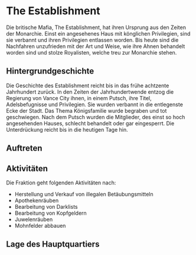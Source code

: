 # The Establishment

Die britische Mafia, The Establishment, hat ihren Ursprung aus den Zeiten der Monarchie. Einst ein angesehenes Haus mit könglichen Privilegien, sind sie verbannt und ihren Privilegien entlassen worden. Bis heute sind die Nachfahren unzufrieden mit der Art und Weise, wie ihre Ahnen behandelt worden sind und stolze Royalisten, welche treu zur Monarchie stehen.

## Hintergrundgeschichte 

Die Geschichte des Establishment reicht bis in das frühe achtzente Jahrhundert zurück. In den Zeiten der Jahrhundertwende entzog die Regierung von Vance City ihnen, in einem Putsch, ihre Titel, Adelsbefugnisse und Privilegien. Sie wurden verbannt in die entlegenste
Ecke der Stadt. Das Thema Königsfamilie wurde begraben und tot geschwiegen. Nach dem Putsch wurden die Mitglieder, des einst so hoch angesehenden Hauses, schlecht behandelt oder gar eingesperrt. Die Unterdrückung reicht bis in die heutigen Tage hin.

## Auftreten 



## Aktivitäten
Die Fraktion geht folgenden Aktivitäten nach:

* Herstellung und Verkauf von illegalen Betäubungsmitteln
* Apothekenräuben
* Bearbeitung von Darklists
* Bearbeitung von Kopfgeldern
* Juwelenräuben
* Mohnfelder abbauen


## Lage des Hauptquartiers
